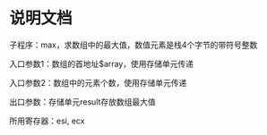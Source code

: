 # 说明文档
子程序：max，求数组中的最大值，数值元素是栈4个字节的带符号整数

入口参数1：数组的首地址$array，使用存储单元传递

入口参数2：数组中的元素个数，使用存储单元传递

出口参数：存储单元result存放数组最大值

所用寄存器：esi, ecx

